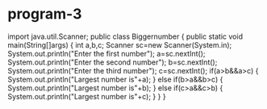 # program-3
import java.util.Scanner;
public class Biggernumber
{
  public static void main(String[]args)
  {
    int a,b,c;
    Scanner sc=new Scanner(System.in);
    System.out.println("Enter the first number");
    a=sc.nextInt();
    System.out.println("Enter the second number");
    b=sc.nextInt();
    System.out.println("Enter the third number");
    c=sc.nextInt();
    if(a>b&&a>c)
    {
      System.out.println("Largest number is"+a);
    }
    else if(b>a&&b>c)
    {
      System.out.println("Largest number is"+b);
    }
    else if(c>a&&c>b)
    {
    System.out.println("Largest number is"+c);
    }
  }
}

